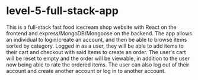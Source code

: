 # level-5-full-stack-app

This is a full-stack fast food icecream shop website with React on the frontend and express/MongoDB/Mongoose on the backend. The app allows an individual to login/create an account, and then be able to browse items sorted by category. Logged in as a user, they will be able to add items to their cart and checkout with said items to create an order. The user's cart will be reset to empty and the order will be viewable, in addition to the user now being able to rate the ordered items. The user can also log out of their account and create another account or log in to another account.